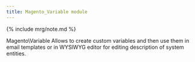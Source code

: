 ```yaml
---
title: Magento_Variable module
---
```


{% include mrg/note.md %}

Magento\Variable Allows to create custom variables and then use them in email templates or in WYSIWYG editor for editing description of system entities.
